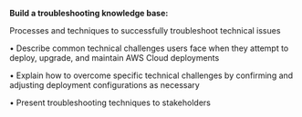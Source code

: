 **Build a troubleshooting knowledge base:** 

Processes and techniques to successfully troubleshoot technical issues

• Describe common technical challenges users face when they attempt to deploy, upgrade, and 
maintain AWS Cloud deployments

• Explain how to overcome specific technical challenges by confirming and adjusting 
deployment configurations as necessary

• Present troubleshooting techniques to stakeholders 
